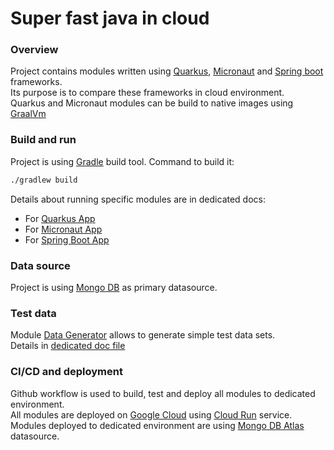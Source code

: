 # Super fast java in cloud

### Overview

Project contains modules written using [Quarkus](https://quarkus.io/), [Micronaut](https://micronaut.io/)
and [Spring boot](https://spring.io/projects/spring-boot) frameworks.  
Its purpose is to compare these frameworks in cloud environment.  
Quarkus and Micronaut modules can be build to native images using [GraalVm](https://www.graalvm.org/)

### Build and run

Project is using [Gradle](https://gradle.org/) build tool. Command to build it:

```sh
./gradlew build
```

Details about running specific modules are in dedicated docs:

* For [Quarkus App](quarkus-app/README.md)
* For [Micronaut App](micronaut-app/README.md)
* For [Spring Boot App](springboot-app/README.md)

### Data source

Project is using [Mongo DB](https://www.mongodb.com/) as primary datasource.

### Test data

Module [Data Generator](data-generator) allows to generate simple test data sets.  
Details in [dedicated doc file](data-generator/README.md)

### CI/CD and deployment

Github workflow is used to build, test and deploy all modules to dedicated environment.  
All modules are deployed on [Google Cloud](https://cloud.google.com/) using [Cloud Run](https://cloud.google.com/run)
service.  
Modules deployed to dedicated environment are using [Mongo DB Atlas](https://www.mongodb.com/atlas/database) datasource.